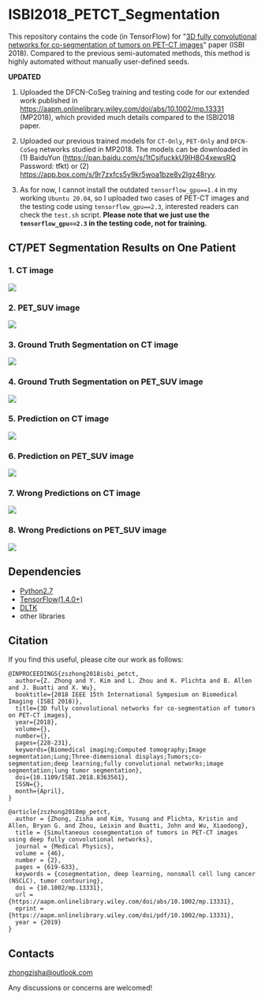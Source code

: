 # ISBI2018_PETCT_Segmentation

This repository contains the code (in TensorFlow) for "[3D fully convolutional networks for co-segmentation of tumors on PET-CT images](https://ieeexplore.ieee.org/abstract/document/8363561/)" paper (ISBI 2018). Compared to the previous semi-automated methods, this method is highly automated without manually user-defined seeds. 

**UPDATED**

1. Uploaded the DFCN-CoSeg training and testing code for our extended work published in
https://aapm.onlinelibrary.wiley.com/doi/abs/10.1002/mp.13331 (MP2018), which provided much details
compared to the ISBI2018 paper. 

2. Uploaded our previous trained models for `CT-Only`, `PET-Only` and `DFCN-CoSeg` networks studied in 
MP2018. The models can be downloaded in (1) BaiduYun 
(https://pan.baidu.com/s/1tCsjfuckkU9IH8O4xewsRQ Password: tfkt) or (2) https://app.box.com/s/9r7zxfcs5y9kr5woa1bze8v2lgz48ryv.

3. As for now, I cannot install the outdated `tensorflow_gpu==1.4` in my working `Ubuntu 20.04`, 
so I uploaded two cases of PET-CT images and the testing code using `tensorflow_gpu==2.3`, 
interested readers can check the `test.sh` script.
**Please note that we just use the `tensorflow_gpu==2.3` in the testing code, not for training.**

## CT/PET Segmentation Results on One Patient

### 1. CT image

<img align="center" src="https://github.com/zhongzisha/ISBI2018_PETCT_Segmentation/raw/master/CT.PNG">

### 2. PET_SUV image

<img align="center" src="https://github.com/zhongzisha/ISBI2018_PETCT_Segmentation/raw/master/PET_SUV.PNG">

### 3. Ground Truth Segmentation on CT image

<img align="center" src="https://github.com/zhongzisha/ISBI2018_PETCT_Segmentation/blob/master/CT_Ground%20Truth.PNG">

### 4. Ground Truth Segmentation on PET_SUV image

<img align="center" src="https://github.com/zhongzisha/ISBI2018_PETCT_Segmentation/blob/master/PET_Ground%20Truth.PNG">

### 5. Prediction on CT image

<img align="center" src="https://github.com/zhongzisha/ISBI2018_PETCT_Segmentation/blob/master/Prediction_CT.PNG">

### 6. Prediction on PET_SUV image

<img align="center" src="https://github.com/zhongzisha/ISBI2018_PETCT_Segmentation/blob/master/Prediction_PET.PNG">

### 7. Wrong Predictions on CT image

<img align="center" src="https://github.com/zhongzisha/ISBI2018_PETCT_Segmentation/blob/master/Prediction_CT_Wrong.PNG">

### 8. Wrong Predictions on PET_SUV image

<img align="center" src="https://github.com/zhongzisha/ISBI2018_PETCT_Segmentation/blob/master/Prediction_PET_Wrong.PNG">

## Dependencies

- [Python2.7](https://www.python.org/downloads/)
- [TensorFlow(1.4.0+)](http://www.tensorflow.org)
- [DLTK](https://dltk.github.io/)
- other libraries

## Citation

If you find this useful, please cite our work as follows:

```
@INPROCEEDINGS{zszhong2018isbi_petct,
  author={Z. Zhong and Y. Kim and L. Zhou and K. Plichta and B. Allen and J. Buatti and X. Wu},
  booktitle={2018 IEEE 15th International Symposium on Biomedical Imaging (ISBI 2018)},
  title={3D fully convolutional networks for co-segmentation of tumors on PET-CT images},
  year={2018},
  volume={},
  number={},
  pages={228-231},
  keywords={Biomedical imaging;Computed tomography;Image segmentation;Lung;Three-dimensional displays;Tumors;co-segmentation;deep learning;fully convolutional networks;image segmentation;lung tumor segmentation},
  doi={10.1109/ISBI.2018.8363561},
  ISSN={},
  month={April},
}

@article{zszhong2018mp_petct,
  author = {Zhong, Zisha and Kim, Yusung and Plichta, Kristin and Allen, Bryan G. and Zhou, Leixin and Buatti, John and Wu, Xiaodong},
  title = {Simultaneous cosegmentation of tumors in PET-CT images using deep fully convolutional networks},
  journal = {Medical Physics},
  volume = {46},
  number = {2},
  pages = {619-633},
  keywords = {cosegmentation, deep learning, nonsmall cell lung cancer (NSCLC), tumor contouring},
  doi = {10.1002/mp.13331},
  url = {https://aapm.onlinelibrary.wiley.com/doi/abs/10.1002/mp.13331},
  eprint = {https://aapm.onlinelibrary.wiley.com/doi/pdf/10.1002/mp.13331},
  year = {2019}
}

```

## Contacts
zhongzisha@outlook.com

Any discussions or concerns are welcomed!

